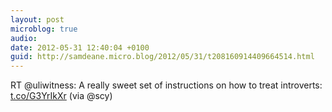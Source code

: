 ```yaml
---
layout: post
microblog: true
audio: 
date: 2012-05-31 12:40:04 +0100
guid: http://samdeane.micro.blog/2012/05/31/t208160914409664514.html
---
```

RT @uliwitness: A really sweet set of instructions on how to treat introverts: [t.co/G3YrIkXr](http://t.co/G3YrIkXr) (via @scy)
